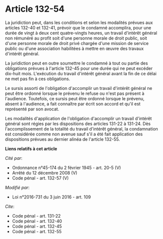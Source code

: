 # Article 132-54

La juridiction peut, dans les conditions et selon les modalités prévues aux articles 132-40 et 132-41, prévoir que le
condamné accomplira, pour une durée de vingt à deux cent quatre-vingts heures, un travail d'intérêt général non rémunéré au
profit soit d'une personne morale de droit public, soit d'une personne morale de droit privé chargée d'une mission de service
public ou d'une association habilitées à mettre en œuvre des travaux d'intérêt général. 

La juridiction peut en outre soumettre le condamné à tout ou partie des obligations prévues à l'article 132-45 pour une durée
qui ne peut excéder dix-huit mois. L'exécution du travail d'intérêt général avant la fin de ce délai ne met pas fin à ces
obligations. 

Le sursis assorti de l'obligation d'accomplir un travail d'intérêt général ne peut être ordonné lorsque le prévenu le refuse
ou n'est pas présent à l'audience. Toutefois, ce sursis peut être ordonné lorsque le prévenu, absent à l'audience, a fait
connaître par écrit son accord et qu'il est représenté par son avocat. 

Les modalités d'application de l'obligation d'accomplir un travail d'intérêt général sont régies par les dispositions des
articles 131-22 à 131-24. Dès l'accomplissement de la totalité du travail d'intérêt général, la condamnation est considérée
comme non avenue sauf s'il a été fait application des dispositions prévues au dernier alinéa de l'article 132-55.

**Liens relatifs à cet article**

_Cité par_:

  - Ordonnance n°45-174 du 2 février 1945 - art. 20-5 (V)
  - Arrêté du 12 décembre 2008 (V)
  - Code pénal - art. 132-57 (V)

_Modifié par_:

  - Loi n°2016-731 du 3 juin 2016 - art. 109

_Cite_:

  - Code pénal - art. 131-22
  - Code pénal - art. 132-40
  - Code pénal - art. 132-45
  - Code pénal - art. 132-55
